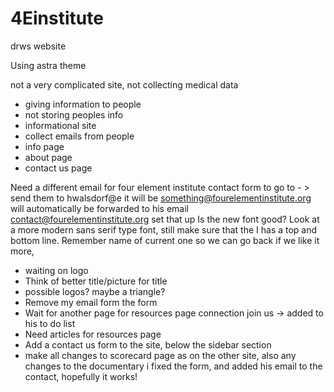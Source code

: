 # 4Einstitute
drws website

Using astra theme

not a very complicated site, 
not collecting medical data

- giving information to people
- not storing peoples info 
- informational site
- collect emails from people
- info page
- about page
- contact us page

Need a different email for four element institute contact form to go to - > send them to  hwalsdorf@e it will be something@fourelementinstitute.org will automatically be forwarded to his email contact@fourelementinstitute.org set that up
Is the new font good? Look at a more modern sans serif type font, still make sure that the I has a top and bottom line. Remember name of current one so we can go back if we like it more, 

- waiting on logo 
- Think of better title/picture for title
- possible logos? maybe a triangle?
- Remove my email form the form 
- Wait for another page for resources page connection join us -> added to his to do list
- Need articles for resources page
- Add a contact us form to the site, below the sidebar section
- make all changes to scorecard page as on the other site, also any changes to the documentary
i fixed the form, and added his email to the contact, hopefully it works!
